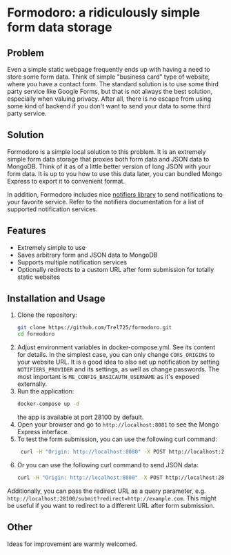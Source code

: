# Formodoro: a ridiculously simple form data storage

## Problem

Even a simple static webpage frequently ends up with having a need to store some form data. Think of simple "business card" type of website, where you have a contact form. The standard solution is to use some third party service like Google Forms, but that is not always the best solution, especially when valuing privacy. After all, there is no escape from using some kind of backend if you don't want to send your data to some third party service. 

## Solution

Formodoro is a simple local solution to this problem. It is an extremely simple form data storage that proxies both form data and JSON data to MongoDB. Think of it as of a little better version of long JSON with your form data. It is up to you how to use this data later, you can bundled Mongo Express to export it to convenient format.  

In addition, Formodoro includes nice [notifiers library](https://github.com/liiight/notifiers) to send notifications to your favorite service. Refer to the notifiers documentation for a list of supported notification services.

## Features

- Extremely simple to use
- Saves arbitrary form and JSON data to MongoDB
- Supports multiple notification services
- Optionally redirects to a custom URL after form submission for totally static websites

## Installation and Usage
1. Clone the repository:
   ```bash
   git clone https://github.com/Trel725/formodoro.git
   cd formodoro
   ```
2. Adjust environment variables in docker-compose.yml. See its content for details. In the simplest case, you can only change `CORS_ORIGINS` to your website URL. It is a good idea to also set up notification by setting `NOTIFIERS_PROVIDER` and its settings, as well as change passwords. The most important is `ME_CONFIG_BASICAUTH_USERNAME` as it's exposed externally.
3. Run the application:
   ```bash
   docker-compose up -d
   ```
   the app is available at port 28100 by default.
4. Open your browser and go to `http://localhost:8081` to see the Mongo Express interface.
5. To test the form submission, you can use the following curl command:
   ```bash
    curl -H "Origin: http://localhost:8080" -X POST http://localhost:28100/submit -d 'name=John' -d 'email=john@example.com' -d 'message=Hello'
    ```
6. Or you can use the following curl command to send JSON data:
   ```bash
   curl -H "Origin: http://localhost:8080" -X POST http://localhost:28100/submit -H "Content-Type: application/json" -d '{"name": "John", "email": "john@example.com", "message": "Hello"}'
   ```

Additionally, you can pass the redirect URL as a query parameter, e.g.
`http://localhost:28100/submit?redirect=http://example.com`.
This might be useful if you want to redirect to a different URL after form submission.


## Other

Ideas for improvement are warmly welcomed. 